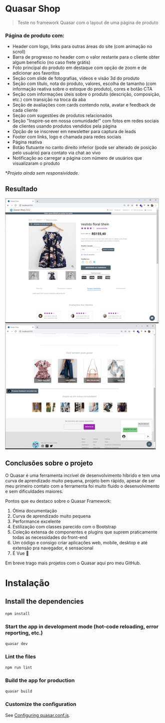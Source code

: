 # Quasar Shop

> Teste no framework Quasar com o layout de uma página de produto

### **Página de produto com:**

- Header com logo, links para outras áreas do site (com animação no scroll)
- Barra de progresso no header com o valor restante para o cliente obter algum benefício (no caso frete grátis)
- Foto principal do produto em destaque com opção de zoom e de adicionar aos favoritos
- Seção com slide de fotografias, vídeos e visão 3d do produto
- Seção com título, nota do produto, valores, escolha de tamanho (com informação reativa sobre o estoque do produto), cores e botão CTA
- Seção com informações úteis sobre o produto (descrição, composição, etc.) com transição na troca da aba
- Seção de avaliações com cards contendo nota, avatar e feedback de cada cliente
- Seção com sugestões de produtos relacionados
- Seção "Inspire-se em nossa comunidade!" com fotos em redes sociais de clientes usando produtos vendidos pela página
- Opção de se inscrever em newsletter para captura de leads
- Footer com links, logo e chamada para redes sociais
- Página reativa
- Botão flutuante no canto direito inferior (pode ser alterado de posição pelo usuário) para contato via chat ao vivo
- Notificação ao carregar a página com número de usuários que visualizaram o produto

\*_Projeto ainda sem responsividade._

## Resultado

<code><img height="400" src="screenshot.png"></code>
<code><img height="400" src="screenshot1.png"></code>

## Conclusões sobre o projeto

O Quasar é uma ferramenta incrível de desenvolvimento híbrido e tem uma curva de aprendizado muito pequena, projeto bem rápido, apesar de ser meu primeiro contato com a ferramenta foi muito fluido o desenvolvimento e sem dificuldades maiores.

Pontos que eu destaco sobre o Quasar Framework:

1. Ótima documentação
2. Curva de aprendizado muito pequena
3. Performance excelente
4. Estilização com classes parecido com o Bootstrap
5. Coleção extensa de componentes e plugins que suprem praticamente todas as necessidades do front-end
6. Um código e consigo criar aplicações web, mobile, desktop e até extensão pra navegador, é sensacional
7. É Vue 💚

Em breve trago mais projetos com o Quasar aqui pro meu GitHub.


# Instalação

## Install the dependencies

```bash
npm install
```

### Start the app in development mode (hot-code reloading, error reporting, etc.)

```bash
quasar dev
```

### Lint the files

```bash
npm run lint
```

### Build the app for production

```bash
quasar build
```

### Customize the configuration

See [Configuring quasar.conf.js](https://quasar.dev/quasar-cli/quasar-conf-js).
